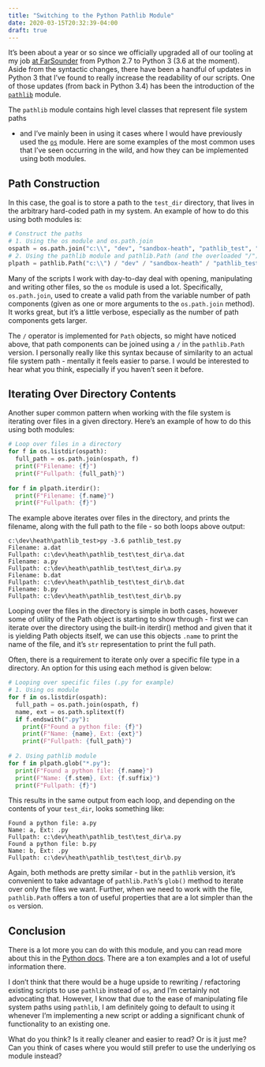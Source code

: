 ```yaml
---
title: "Switching to the Python Pathlib Module"
date: 2020-03-15T20:32:39-04:00
draft: true
---
```

It’s been about a year or so since we officially upgraded all of our tooling at
my job [at FarSounder](www.farsounder.com) from Python 2.7 to Python 3 (3.6 at
the moment). Aside from the syntactic changes, there have been a handful of
updates in Python 3 that I’ve found to really increase the readability of our
scripts. One of those updates (from back in Python 3.4) has been the
introduction of the [`pathlib`](https://docs.python.org/3/library/pathlib.html)
module.

The `pathlib` module contains high level classes that represent file system paths
- and I’ve mainly been in using it cases where I would have previously used the
[`os`](https://docs.python.org/3/library/os.html) module. Here are some examples
of the most common uses that I’ve seen occurring in the wild, and how they can
be implemented using both modules.

## Path Construction
In this case, the goal is to store a path to the `test_dir` directory, that lives
in the arbitrary hard-coded path in my system. An example of how to do this
using both modules is:

``` python
# Construct the paths
# 1. Using the os module and os.path.join
ospath = os.path.join("c:\\", "dev", "sandbox-heath", "pathlib_test", "test_dir")
# 2. Using the pathlib module and pathlib.Path (and the overloaded "/")
plpath = pathlib.Path("c:\\") / "dev" / "sandbox-heath" / "pathlib_test" / "test_dir"

```
Many of the scripts I work with day-to-day deal with opening, manipulating and
writing other files, so the `os` module is used a lot. Specifically, `os.path.join`,
used to create a valid path from the variable number of path components (given
as one or more arguments to the `os.path.join` method). It works great, but it’s a
little verbose, especially as the number of path components gets larger.

The `/` operator is implemented for `Path` objects, so might have noticed above,
that path components can be joined using a `/` in the `pathlib.Path` version. I
personally really like this syntax because of similarity to an actual file
system path - mentally it feels easier to parse. I would be interested to hear
what you think, especially if you haven’t seen it before.

## Iterating Over Directory Contents 
Another super common pattern when working with the file system is iterating over
files in a given directory. Here’s an example of how to do this using both
modules:

``` python
# Loop over files in a directory
for f in os.listdir(ospath):
  full_path = os.path.join(ospath, f)
  print(F"Filename: {f}")
  print(F"Fullpath: {full_path}")
 
for f in plpath.iterdir():
  print(F"Filename: {f.name}")
  print(F"Fullpath: {f}")
```

The example above iterates over files in the directory, and prints the filename,
along with the full path to the file - so both loops above output:

```
c:\dev\heath\pathlib_test>py -3.6 pathlib_test.py
Filename: a.dat
Fullpath: c:\dev\heath\pathlib_test\test_dir\a.dat
Filename: a.py
Fullpath: c:\dev\heath\pathlib_test\test_dir\a.py
Filename: b.dat
Fullpath: c:\dev\heath\pathlib_test\test_dir\b.dat
Filename: b.py
Fullpath: c:\dev\heath\pathlib_test\test_dir\b.py
```

Looping over the files in the directory is simple in both cases, however some of
utility of the Path object is starting to show through - first we can iterate
over the directory using the built-in iterdir() method and given that it is
yielding Path objects itself, we can use this objects `.name` to print the name of
the file, and it’s `str` representation to print the full path.

Often, there is a requirement to iterate only over a specific file type in a
directory. An option for this using each method is given below:

``` python
# Looping over specific files (.py for example)
# 1. Using os module
for f in os.listdir(ospath):
  full_path = os.path.join(ospath, f)
  name, ext = os.path.splitext(f)
  if f.endswith(".py"):
    print(F"Found a python file: {f}")
    print(F"Name: {name}, Ext: {ext}")
    print(F"Fullpath: {full_path}")
 
# 2. Using pathlib module
for f in plpath.glob("*.py"):
  print(F"Found a python file: {f.name}")
  print(F"Name: {f.stem}, Ext: {f.suffix}")
  print(F"Fullpath: {f}")
```
This results in the same output from each loop, and depending on the contents of
your `test_dir`, looks something like:

```
Found a python file: a.py
Name: a, Ext: .py
Fullpath: c:\dev\heath\pathlib_test\test_dir\a.py
Found a python file: b.py
Name: b, Ext: .py
Fullpath: c:\dev\heath\pathlib_test\test_dir\b.py
```
Again, both methods are pretty similar - but in the `pathlib` version, it’s
convenient to take advantage of `pathlib.Path`‘s `glob()` method to iterate over
only the files we want. Further, when we need to work with the file,
`pathlib.Path` offers a ton of useful properties that are a lot simpler than the
`os` version.

## Conclusion
There is a lot more you can do with this module, and you can read more about
this in the [Python docs](https://docs.python.org/3/library/pathlib.html). There
are a ton examples and a lot of useful information there.

I don’t think that there would be a huge upside to rewriting / refactoring
existing scripts to use `pathlib` instead of `os`, and I’m certainly not advocating
that. However, I know that due to the ease of manipulating file system paths
using `pathlib`, I am definitely going to default to using it whenever I’m
implementing a new script or adding a significant chunk of functionality to an
existing one.

What do you think?  Is it really cleaner and easier to read? Or is it just me?
Can you think of cases where you would still prefer to use the underlying os
module instead?
